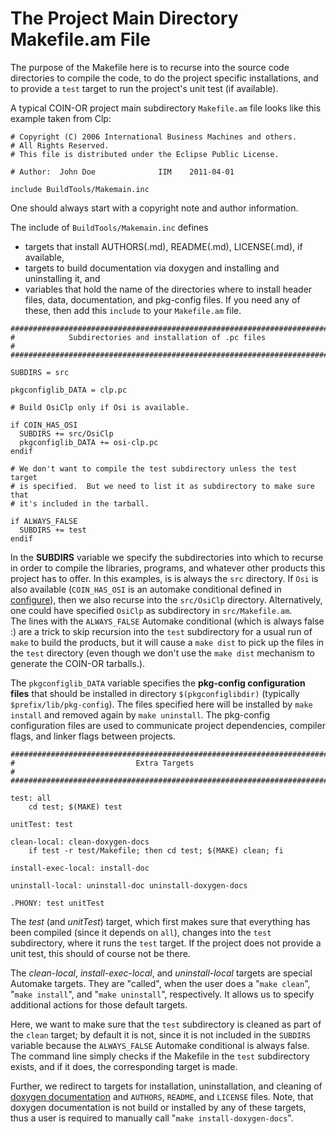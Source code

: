 # The Project Main Directory Makefile.am File

The purpose of the Makefile here is to recurse into the source code directories to compile the code, to do the project specific installations, and to provide a `test` target to run the project's unit test (if available).

A typical COIN-OR project main subdirectory `Makefile.am` file looks like this example taken from Clp:
```
# Copyright (C) 2006 International Business Machines and others.
# All Rights Reserved.
# This file is distributed under the Eclipse Public License.

# Author:  John Doe              IIM    2011-04-01

include BuildTools/Makemain.inc
```

One should always start with a copyright note and author information.

The include of `BuildTools/Makemain.inc` defines
* targets that install AUTHORS(.md), README(.md), LICENSE(.md), if available,
* targets to build documentation via doxygen and installing and uninstalling it, and
* variables that hold the name of the directories where to install header files, data, documentation, and pkg-config files.
If you need any of these, then add this `include` to your `Makefile.am` file.

```
########################################################################
#            Subdirectories and installation of .pc files              #
########################################################################

SUBDIRS = src

pkgconfiglib_DATA = clp.pc

# Build OsiClp only if Osi is available.

if COIN_HAS_OSI
  SUBDIRS += src/OsiClp
  pkgconfiglib_DATA += osi-clp.pc
endif

# We don't want to compile the test subdirectory unless the test target
# is specified.  But we need to list it as subdirectory to make sure that
# it's included in the tarball.

if ALWAYS_FALSE
  SUBDIRS += test
endif
```

In the **SUBDIRS** variable we specify the subdirectories into which to recurse in order to compile the libraries, programs, and whatever other products this project has to offer.
In this examples, is is always the `src` directory.
If `Osi` is also available (`COIN_HAS_OSI` is an automake conditional defined in [configure](./configure)), then we also recurse into the `src/OsiClp` directory.
Alternatively, one could have specified `OsiClp` as subdirectory in `src/Makefile.am`.   
The lines with the `ALWAYS_FALSE` Automake conditional (which is always false :) are a trick to skip recursion into the `test` subdirectory for a usual run of `make` to build the products, but it will cause a `make dist` to pick up the files in the `test` directory (even though we don't use the `make dist` mechanism to generate the COIN-OR tarballs.).

The `pkgconfiglib_DATA` variable specifies the **pkg-config configuration files** that should be installed in directory `$(pkgconfiglibdir)` (typically `$prefix/lib/pkg-config`).
The files specified here will be installed by `make install` and removed again by `make uninstall`.
The pkg-config configuration files are used to communicate project dependencies, compiler flags, and linker flags between projects.


```
########################################################################
#                           Extra Targets                              #
########################################################################

test: all
	cd test; $(MAKE) test

unitTest: test

clean-local: clean-doxygen-docs
	if test -r test/Makefile; then cd test; $(MAKE) clean; fi

install-exec-local: install-doc

uninstall-local: uninstall-doc uninstall-doxygen-docs

.PHONY: test unitTest
```

The *test* (and *unitTest*) target, which first makes sure that everything has been compiled (since it depends on `all`), changes into the `test` subdirectory, where it runs the `test` target.
If the project does not provide a unit test, this should of course not be there.

The *clean-local*, *install-exec-local*, and *uninstall-local* targets are special Automake targets.
They are "called", when the user does a "`make clean`", "`make install`", and "`make uninstall`", respectively.
It allows us to specify additional actions for those default targets.

Here, we want to make sure that the `test` subdirectory is cleaned as part of the `clean` target; by default it is not, since it is not included in the `SUBDIRS` variable because the `ALWAYS_FALSE` Automake conditional is always false.
The command line simply checks if the Makefile in the `test` subdirectory exists, and if it does, the corresponding target is made.

Further, we redirect to targets for installation, uninstallation, and cleaning of [doxygen documentation](./doxygen) and `AUTHORS`, `README`, and `LICENSE` files.
Note, that doxygen documentation is not build or installed by any of these targets, thus a user is required to manually call "`make install-doxygen-docs`".
<!--For C++ packages, we usually also provide a target *doxydoc*, which runs the `doxygen` program for all projects that have a doxydoc directory.
The doxygen documentations may be connected with doxygen tag files to other projects.-->

